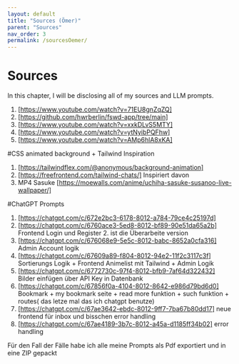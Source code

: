 ```yaml
---
layout: default
title: "Sources (Ömer)"
parent: "Sources"
nav_order: 3
permalink: /sourcesOemer/
---
```


# Sources

In this chapter, I will be disclosing all of my sources and LLM prompts.

1. [https://www.youtube.com/watch?v=71EU8gnZqZQ]
2. [https://github.com/hwrberlin/fswd-app/tree/main]
3. [https://www.youtube.com/watch?v=xxkDLvS5MTY]
4. [https://www.youtube.com/watch?v=ytNyibPQFhw]
5. [https://www.youtube.com/watch?v=AMp6hlA8xKA]


#CSS animated background + Tailwind Inspiration 

1. [https://tailwindflex.com/@anonymous/background-animation]
2. [https://freefrontend.com/tailwind-chats/] Inspiriert davon
3. MP4 Sasuke [https://moewalls.com/anime/uchiha-sasuke-susanoo-live-wallpaper/]

#ChatGPT Prompts

1. [https://chatgpt.com/c/672e2bc3-6178-8012-a784-79ce4c25197d]
2. [https://chatgpt.com/c/6760ace3-5ed8-8012-bf89-90e51da65a2b]
Frontend Login und Register 2. ist die Überarbeite version
3. [https://chatgpt.com/c/676068e9-5e5c-8012-babc-8652a0cfa316]
Admin Account logik 
4. [https://chatgpt.com/c/67609a89-f804-8012-94e2-11f2c3117c3f]
Sortierungs Logik + Frontend Animelist mit Tailwind + Admin Logik
5. [https://chatgpt.com/c/6772730c-97f4-8012-bfb9-7af64d322432]
Bilder einfügen über API Key in Datenbank
6. [https://chatgpt.com/c/67856f0a-4104-8012-8642-e986d79bd6d0]
Bookmark + my bookmark seite + read more funktion + such funktion + routes( das letze mal das ich chatgpt benutze)
7. [https://chatgpt.com/c/67ae3642-ebdc-8012-9ff7-7ba67b80dd17]
neue frontend für inbox und bisschen error handling
8. [https://chatgpt.com/c/67ae4189-3b7c-8012-a45a-d1185ff34b02]
error handling

Für den Fall der Fälle habe ich alle meine Prompts als Pdf exportiert und in eine ZIP gepackt